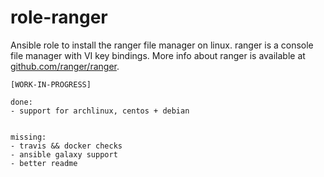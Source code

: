  role-ranger
==============

Ansible role to install the ranger file manager on linux. ranger is a console file manager with VI key bindings. More info about ranger is available at [github.com/ranger/ranger](https://github.com/ranger/ranger.git).

```
[WORK-IN-PROGRESS]

done:
- support for archlinux, centos + debian


missing:
- travis && docker checks
- ansible galaxy support
- better readme
```
